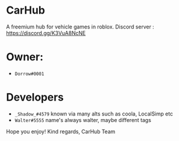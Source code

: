 # CarHub
A freemium hub for vehicle games in roblox. 
Discord server : https://discord.gg/K3VuA8NcNE
# Owner:
- `Dorrow#0001` 
# Developers
- `_Shadow_#4579` known via many alts such as coola, LocalSimp etc
- `Walter#5555` name's always walter, maybe different tags

Hope you enjoy!
Kind regards,
CarHub Team
